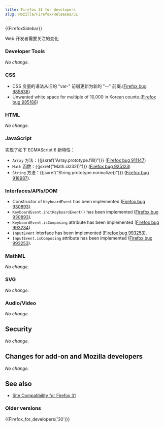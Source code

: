 ```yaml
---
title: Firefox 31 for developers
slug: Mozilla/Firefox/Releases/31
---
```


{{FirefoxSidebar}}

Web 开发者需要关注的变化

### Developer Tools

_No change._

### CSS

- CSS 变量的语法从旧的 "var-" 前缀更新为新的 "--" 前缀.([Firefox bug 985838](https://bugzil.la/985838))
- Unwanted white space for multiple of 10,000 in Korean counte.([Firefox bug 985186](https://bugzil.la/985186))

### HTML

_No change._

### JavaScript

实现了如下 ECMAScript 6 新特性：

- `Array` 方法：{{jsxref("Array.prototype.fill()")}} ([Firefox bug 911147](https://bugzil.la/911147))
- `Math` 函数：{{jsxref("Math.clz32()")}} ([Firefox bug 925123](https://bugzil.la/925123))
- `String` 方法：{{jsxref("String.prototype.normalize()")}} ([Firefox bug 918987](https://bugzil.la/918987)).

### Interfaces/APIs/DOM

- Constructor of `KeyboardEvent` has been implemented ([Firefox bug 930893](https://bugzil.la/930893)).
- `KeyboardEvent.initKeyboardEvent()` has been implemented ([Firefox bug 930893](https://bugzil.la/930893)).
- `KeyboardEvent.isComposing` attribute has been implemented ([Firefox bug 993234](https://bugzil.la/993234)).
- `InputEvent` interface has been implemented ([Firefox bug 993253](https://bugzil.la/993253)).
- `InputEvent.isComposing` attribute has been implemented ([Firefox bug 993253](https://bugzil.la/993253)).

### MathML

_No change._

### SVG

_No change._

### Audio/Video

_No change._

## Security

_No change._

## Changes for add-on and Mozilla developers

_No change._

## See also

- [Site Compatibility for Firefox 31](/zh-CN/docs/Mozilla/Firefox/Releases/31/Site_Compatibility)

### Older versions

{{Firefox_for_developers('30')}}
